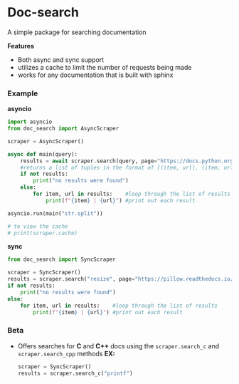 # Doc-search
A simple package for searching documentation

**Features**
- Both async and sync support
- utilizes a cache to limit the number of requests being made
- works for any documentation that is built with sphinx

### Example

**asyncio**
```py
import asyncio
from doc_search import AsyncScraper

scraper = AsyncScraper()

async def main(query):
    results = await scraper.search(query, page="https://docs.python.org/3/")
    #returns a list of tuples in the format of [(item, url), (item, url)...]
    if not results:
        print("no results were found")
    else:
        for item, url in results:    #loop through the list of results
            print(f"{item} | {url}") #print out each result

asyncio.run(main("str.split"))

# to view the cache
# print(scraper.cache)
```

**sync**
```py
from doc_search import SyncScraper

scraper = SyncScraper()
results = scraper.search("resize", page="https://pillow.readthedocs.io/en/stable/")
if not results:
    print("no results were found")
else:
    for item, url in results:    #loop through the list of results
        print(f"{item} | {url}") #print out each result
```

### Beta

- Offers searches for **C** and **C++** docs using the `scraper.search_c` and `scraper.search_cpp` methods
    **EX:** 
    ```py
    scraper = SyncScraper()
    results = scraper.search_c("printf")
    ```